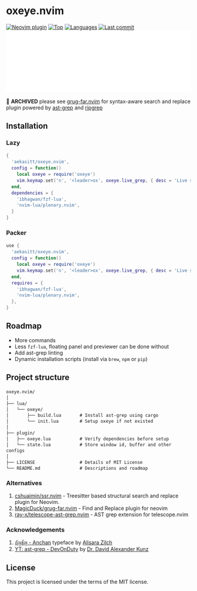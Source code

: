 # oxeye.nvim

[![Neovim plugin](https://img.shields.io/badge/neovim-plugin-57A143?logo=neovim)](https://neovim.io)
[![Top](https://img.shields.io/github/languages/top/aekasitt/oxeye.nvim)](https://github.com/aekasitt/oxeye.nvim)
[![Languages](https://img.shields.io/github/languages/count/aekasitt/oxeye.nvim)](https://github.com/aekasitt/oxeye.nvim)
[![Last commit](https://img.shields.io/github/last-commit/aekasitt/oxeye.nvim/master)](https://github.com/aekasitt/oxeye.nvim)
![Oxeye Banner](static/oxeye-banner.svg)

  :construction: **ARCHIVED**
  please see [grug-far.nvim](https://github.com/MagicDuck/grug-far.nvim) for syntax-aware
  search and replace plugin powered by [ast-grep](https://ast-grep.github.io)
  and [ripgrep](https://github.com/BurntSushi/ripgrep)

## Installation

### Lazy

```lua
{
  'aekasitt/oxeye.nvim',
  config = function()
    local oxeye = require('oxeye')
    vim.keymap.set('n', '<leader>ox', oxeye.live_grep, { desc = 'Live structural search' })
  end,
  dependencies = {
    'ibhagwan/fzf-lua',
    'nvim-lua/plenary.nvim',
  }
}
```

### Packer

```lua
use {
  'aekasitt/oxeye.nvim',
  config = function()
    local oxeye = require('oxeye')
    vim.keymap.set('n', '<leader>ox', oxeye.live_grep, { desc = 'Live structural search' })
  end,
  requires = {
    'ibhagwan/fzf-lua',
    'nvim-lua/plenary.nvim',
  },
}
```

## Roadmap

* More commands
* Less `fzf-lua`, floating panel and previewer can be done without
* Add ast-grep linting
* Dynamic installation scripts (install via `brew`, `npm` or `pip`)

## Project structure

```
oxeye.nvim/
│
├── lua/
│   └── oxeye/
│       ├── build.lua       # Install ast-grep using cargo
│       └── init.lua        # Setup oxeye if not existed
│
├── plugin/
│   ├── oxeye.lua           # Verify dependencies before setup
│   └── state.lua           # Store window id, buffer and other configs
│
├── LICENSE                 # Details of MIT License
└── README.md               # Descriptions and roadmap
```

### Alternatives

1. [cshuaimin/ssr.nvim](https://github.com/cshuaimin/ssr.nvim) - Treesitter based structural search and replace plugin for Neovim.
2. [MagicDuck/grug-far.nvim](https://github.com/MagicDuck/grug-far.nvim) - Find and Replace plugin for neovim
3. [ray-x/telescope-ast-grep.nvim](https://github.com/ray-x/telescope-ast-grep.nvim) - AST grep extension for telescope.nvim

### Acknowledgements

1. [อัญชัญ - Anchan](https://www.f0nt.com/release/anchan/) typeface by [Alisara Zilch](https://www.f0nt.com/author/zilch/)
2. [YT: ast-grep - DevOnDuty](https://youtu.be/HnlqPwTMEVc)
  by [Dr. David Alexander Kunz](https://github.com/David-Kunz)

## License

This project is licensed under the terms of the MIT license.
